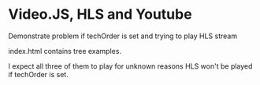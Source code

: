 # Video.JS, HLS and Youtube
Demonstrate problem if techOrder is set and trying to play HLS stream

index.html contains tree examples.

I expect all three of them to play for unknown reasons HLS won't be played if techOrder is set.
